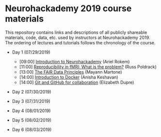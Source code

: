 # Neurohackademy 2019 course materials

This repository contains links and descriptions of all publicly shareable materials, code, data, etc. used by instructors at Neurohackademy 2019. The ordering of lectures and tutorials follows the chronology of the course.

* Day 1 (07/29/2019)
	* [09:00] [Introduction to Neurohackademy](https://neurohackademy.github.io/introduction-to-nh/) (Ariel Rokem)
	* [11:00] [Reproducibility in fMRI: What is the problem?](https://github.com/neurohackademy/2019_materials/raw/master/slides/Neurohackademy_2019_poldrack.pdf) (Russ Poldrack)
	* [13:00] [The FAIR Data Principles](https://github.com/neurohackademy/2019_materials/raw/master/slides/FAIR_Data_NeuroHack.pdf) (Mayann Martone)
	* [14:00] [Introduction to Docker](https://slides.com/anishakeshavan/introduction-to-docker/) (Anisha Keshavan)
	* [14:00] [Git and GitHub for collaboration](http://emdupre.github.io/git-course) (Elizabeth Dupre)

* Day 2 (07/30/2019)

* Day 3 (07/31/2019)

* Day 4 (08/01/2019)

* Day 5 (08/02/2019)

* Day 6 (08/03/2019)


